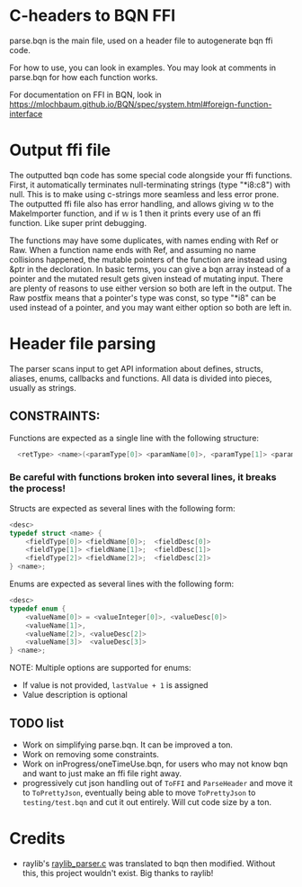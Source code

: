# C-headers to BQN FFI
parse.bqn is the main file, used on a header file to autogenerate bqn ffi code.

For how to use, you can look in examples. You may look at comments in parse.bqn for how each function works.

For documentation on FFI in BQN, look in https://mlochbaum.github.io/BQN/spec/system.html#foreign-function-interface

# Output ffi file
The outputted bqn code has some special code alongside your ffi functions.
First, it automatically terminates null-terminating strings (type "*i8:c8") with null. This is to make using c-strings more seamless and less error prone. The outputted ffi file also has error handling, and allows giving 𝕨 to the MakeImporter function, and if 𝕨 is 1 then it prints every use of an ffi function. Like super print debugging.

The functions may have some duplicates, with names ending with Ref or Raw. When a function name ends with Ref, and assuming no name collisions happened, the mutable pointers of the function are instead using &ptr in the decloration. In basic terms, you can give a bqn array instead of a pointer and the mutated result gets given instead of mutating input. There are plenty of reasons to use either version so both are left in the output. The Raw postfix means that a pointer's type was const, so type "*i8" can be used instead of a pointer, and you may want either option so both are left in.

# Header file parsing
The parser scans input to get API information about defines, structs, aliases, enums, callbacks and functions.
All data is divided into pieces, usually as strings.

## CONSTRAINTS:
Functions are expected as a single line with the following structure:
```c
  <retType> <name>(<paramType[0]> <paramName[0]>, <paramType[1]> <paramName[1]>);  <desc>
```

### Be careful with functions broken into several lines, it breaks the process!
Structs are expected as several lines with the following form:
```c
<desc>
typedef struct <name> {
    <fieldType[0]> <fieldName[0]>;  <fieldDesc[0]>
    <fieldType[1]> <fieldName[1]>;  <fieldDesc[1]>
    <fieldType[2]> <fieldName[2]>;  <fieldDesc[2]>
} <name>;
```
Enums are expected as several lines with the following form:
```c
<desc>
typedef enum {
    <valueName[0]> = <valueInteger[0]>, <valueDesc[0]>
    <valueName[1]>,
    <valueName[2]>, <valueDesc[2]>
    <valueName[3]>  <valueDesc[3]>
} <name>;
```
NOTE: 
Multiple options are supported for enums:
- If value is not provided, `lastValue + 1` is assigned
- Value description is optional

## TODO list
- Work on simplifying parse.bqn. It can be improved a ton.
- Work on removing some constraints.
- Work on inProgress/oneTimeUse.bqn, for users who may not know bqn and want to just make an ffi file right away.
- progressively cut json handling out of `ToFFI` and `ParseHeader` and move it to `ToPrettyJson`, eventually being able to move `ToPrettyJson` to `testing/test.bqn` and cut it out entirely. Will cut code size by a ton.

# Credits
- raylib's [raylib_parser.c](https://github.com/raysan5/raylib/blob/710e811b2768e573b3c1a9eb4883f7a552d3d101/parser/raylib_parser.c) was translated to bqn then modified. Without this, this project wouldn't exist. Big thanks to raylib!